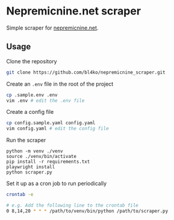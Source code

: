 # Nepremicnine.net scraper

Simple scraper for [nepremicnine.net](https://www.nepremicnine.net/).

## Usage

Clone the repository

```bash
git clone https://github.com/bl4ko/nepremicnine_scraper.git
```

Create an `.env` file in the root of the project

```bash
cp .sample.env .env
vim .env # edit the .env file
```

Create a config file

```bash
cp config.sample.yaml config.yaml
vim config.yaml # edit the config file
```

Run the scraper

```terminal
python -m venv ./venv
source ./venv/bin/activate
pip install -r requirements.txt
playwright install
python scraper.py
```

Set it up as a cron job to run periodically

```bash
crontab -e

# e.g. Add the following line to the crontab file
0 8,14,20 * * * /path/to/venv/bin/python /path/to/scraper.py
```
